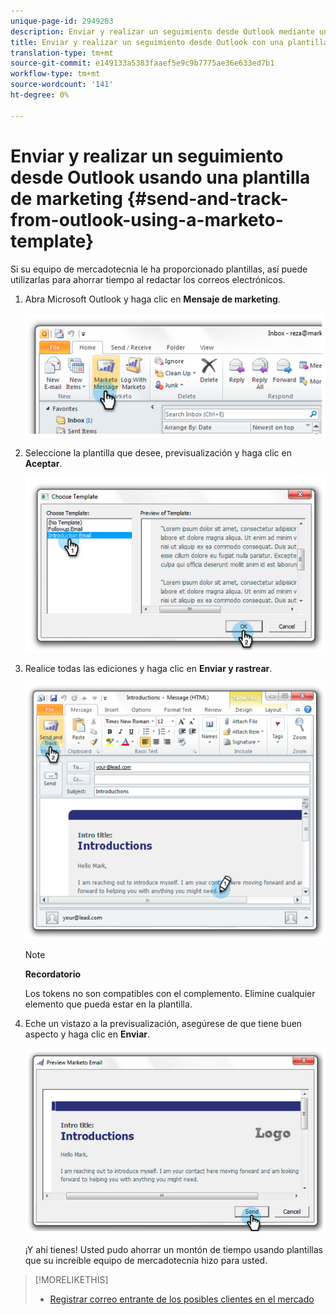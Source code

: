 ```yaml
---
unique-page-id: 2949283
description: Enviar y realizar un seguimiento desde Outlook mediante una plantilla de marketing - Documentos de marketing - Documentación del producto
title: Enviar y realizar un seguimiento desde Outlook con una plantilla de marketing
translation-type: tm+mt
source-git-commit: e149133a5383faaef5e9c9b7775ae36e633ed7b1
workflow-type: tm+mt
source-wordcount: '141'
ht-degree: 0%

---
```



# Enviar y realizar un seguimiento desde Outlook usando una plantilla de marketing {#send-and-track-from-outlook-using-a-marketo-template}

Si su equipo de mercadotecnia le ha proporcionado plantillas, así puede utilizarlas para ahorrar tiempo al redactar los correos electrónicos.

1. Abra Microsoft Outlook y haga clic en **Mensaje de marketing**.

   ![](assets/image2014-9-23-17-3a8-3a33.png)

1. Seleccione la plantilla que desee, previsualización y haga clic en **Aceptar**.

   ![](assets/image2014-9-23-17-3a8-3a45.png)

1. Realice todas las ediciones y haga clic en **Enviar y rastrear**.

   ![](assets/image2014-9-23-17-3a8-3a58.png)

   >[!NOTE]
   >
   >**Recordatorio**
   >
   >
   >Los tokens no son compatibles con el complemento. Elimine cualquier elemento que pueda estar en la plantilla.

1. Eche un vistazo a la previsualización, asegúrese de que tiene buen aspecto y haga clic en **Enviar**.

   ![](assets/image2014-9-23-17-3a9-3a11.png)

   ¡Y ahí tienes! Usted pudo ahorrar un montón de tiempo usando plantillas que su increíble equipo de mercadotecnia hizo para usted.

>[!MORELIKETHIS]
>
>* [Registrar correo entrante de los posibles clientes en el mercado](../../../product-docs/marketo-sales-insight/using-msi/log-inbound-mail-from-your-leads-in-marketo.md)

>



